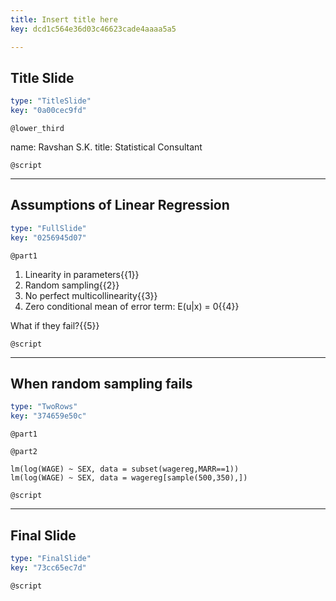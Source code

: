 ```yaml
---
title: Insert title here
key: dcd1c564e36d03c46623cade4aaaa5a5

---
```

## Title Slide

```yaml
type: "TitleSlide"
key: "0a00cec9fd"
```

`@lower_third`

name: Ravshan S.K.
title: Statistical Consultant


`@script`



---
## Assumptions of Linear Regression

```yaml
type: "FullSlide"
key: "0256945d07"
```

`@part1`
1. Linearity in parameters{{1}}
2. Random sampling{{2}}
3. No perfect multicollinearity{{3}}
4. Zero conditional mean of error term: E(u|x) = 0{{4}}


What if they fail?{{5}}


`@script`



---
## When random sampling fails

```yaml
type: "TwoRows"
key: "374659e50c"
```

`@part1`



`@part2`
```table(wagereg$MARR)
lm(log(WAGE) ~ SEX, data = subset(wagereg,MARR==1))
lm(log(WAGE) ~ SEX, data = wagereg[sample(500,350),])
```


`@script`



---
## Final Slide

```yaml
type: "FinalSlide"
key: "73cc65ec7d"
```

`@script`


